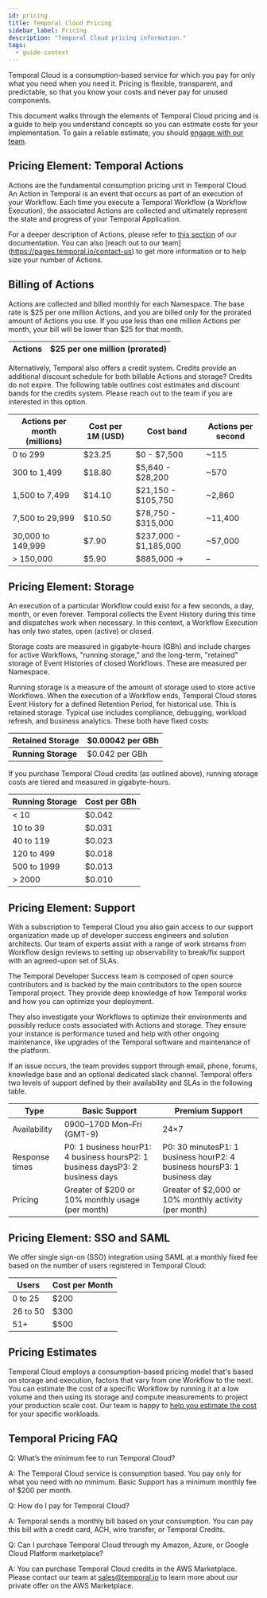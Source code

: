 ```yaml
---
id: pricing
title: Temporal Cloud Pricing
sidebar_label: Pricing
description: "Temporal Cloud pricing information."
tags:
  - guide-context
---
```


Temporal Cloud is a consumption-based service for which you pay for only what you need when you need it. Pricing is flexible, transparent, and predictable, so that you know your costs and never pay for unused components.

This document walks through the elements of Temporal Cloud pricing and is a guide to help you understand concepts so you can estimate costs for your implementation. To gain a reliable estimate, you should [engage with our team](https://pages.temporal.io/contact-us).

## Pricing Element: Temporal Actions

Actions are the fundamental consumption pricing unit in Temporal Cloud. An Action in Temporal is an event that occurs as part of an execution of your Workflow. Each time you execute a Temporal Workflow (a Workflow Execution), the associated Actions are collected and ultimately represent the state and progress of your Temporal Application.

For a deeper description of Actions, please refer to [this section](LINK:https://docs.temporal.io/cloud#action) of our documentation. You can also [reach out to our team] (https://pages.temporal.io/contact-us) to get more information or to help size your number of Actions.

## Billing of Actions

Actions are collected and billed monthly for each Namespace. The base rate is $25 per one million Actions, and you are billed only for the prorated amount of Actions you use. If you use less than one million Actions per month, your bill will be lower than $25 for that month.

| **Actions** | $25 per one million (prorated) |
| ----------- | ------------------------------ |

Alternatively, Temporal also offers a credit system. Credits provide an additional discount schedule for both billable Actions and storage? Credits do not expire. The following table outlines cost estimates and discount bands for the credits system. Please reach out to the team if you are interested in this option.

| **Actions per month (millions)** | **Cost per 1M (USD)** | **Cost band**         | **Actions per second** |
| -------------------------------- | --------------------- | --------------------- | ---------------------- |
| 0 to 299                         | $23.25                | $0 - $7,500           | ~115                   |
| 300 to 1,499                     | $18.80                | $5,640 - $28,200      | ~570                   |
| 1,500 to 7,499                   | $14.10                | $21,150 - $105,750    | ~2,860                 |
| 7,500 to 29,999                  | $10.50                | $78,750 - $315,000    | ~11,400                |
| 30,000 to 149,999                | $7.90                 | $237,000 - $1,185,000 | ~57,000                |
| > 150,000                        | $5.90                 | $885,000 ->           | –                      |

## Pricing Element: Storage

An execution of a particular Workflow could exist for a few seconds, a day, month, or even forever. Temporal collects the Event History during this time and dispatches work when necessary. In this context, a Workflow Execution has only two states, open (active) or closed.

Storage costs are measured in gigabyte-hours (GBh) and include charges for active Workflows, "running storage," and the long-term, "retained" storage of Event Histories of closed Workflows. These are measured per Namespace.

Running storage is a measure of the amount of storage used to store active Workflows. When the execution of a Workflow ends, Temporal Cloud stores Event History for a defined Retention Period, for historical use. This is retained storage. Typical use includes compliance, debugging, workload refresh, and business analytics. These both have fixed costs:

| **Retained Storage** | $0.00042 per GBh |
| -------------------- | ---------------- |
| **Running Storage**  | $0.042 per GBh   |

If you purchase Temporal Cloud credits (as outlined above), running storage costs are tiered and measured in gigabyte-hours.

| **Running Storage** | **Cost per GBh** |
| ------------------- | ---------------- |
| < 10                | $0.042           |
| 10 to 39            | $0.031           |
| 40 to 119           | $0.023           |
| 120 to 499          | $0.018           |
| 500 to 1999         | $0.013           |
| > 2000              | $0.010           |

## Pricing Element: Support

With a subscription to Temporal Cloud you also gain access to our support organization made up of developer success engineers and solution architects. Our team of experts assist with a range of work streams from Workflow design reviews to setting up observability to break/fix support with an agreed-upon set of SLAs.

The Temporal Developer Success team is composed of open source contributors and is backed by the main contributors to the open source Temporal project. They provide deep knowledge of how Temporal works and how you can optimize your deployment.

They also investigate your Workflows to optimize their environments and possibly reduce costs associated with Actions and storage. They ensure your instance is performance tuned and help with other ongoing maintenance, like upgrades of the Temporal software and maintenance of the platform.

If an issue occurs, the team provides support through email, phone, forums, knowledge base and an optional dedicated slack channel. Temporal offers two levels of support defined by their availability and SLAs in the following table.

| **Type**       | **Basic Support**                                                             | **Premium Support**                                                     |
| -------------- | ----------------------------------------------------------------------------- | ----------------------------------------------------------------------- |
| Availability   | 0900–1700 Mon–Fri (GMT-9)                                                     | 24×7                                                                    |
| Response times | P0: 1 business hourP1: 4 business hoursP2: 1 business daysP3: 2 business days | P0: 30 minutesP1: 1 business hourP2: 4 business hoursP3: 1 business day |
| Pricing        | Greater of $200 or 10% monthly usage (per month)                              | Greater of $2,000 or 10% monthly activity (per month)                   |

## Pricing Element: SSO and SAML

We offer single sign-on (SSO) integration using SAML at a monthly fixed fee based on the number of users registered in Temporal Cloud:

| **Users** | **Cost per Month** |
| --------- | ------------------ |
| 0 to 25   | $200               |
| 26 to 50  | $300               |
| 51+       | $500               |

## Pricing Estimates

Temporal Cloud employs a consumption-based pricing model that's based on storage and execution, factors that vary from one Workflow to the next. You can estimate the cost of a specific Workflow by running it at a low volume and then using its storage and compute measurements to project your production scale cost. Our team is happy to [help you estimate the cost](https://pages.temporal.io/contact-us) for your specific workloads.

## Temporal Pricing FAQ

Q: What’s the minimum fee to run Temporal Cloud?

A: The Temporal Cloud service is consumption based. You pay only for what you need with no minimum. Basic Support has a minimum monthly fee of $200 per month.

Q: How do I pay for Temporal Cloud?

A: Temporal sends a monthly bill based on your consumption. You can pay this bill with a credit card, ACH, wire transfer, or Temporal Credits.

Q: Can I purchase Temporal Cloud through my Amazon, Azure, or Google Cloud Platform marketplace?

A: You can purchase Temporal Cloud credits in the AWS Marketplace. Please contact our team at sales@temporal.io to learn more about our private offer on the AWS Marketplace.
